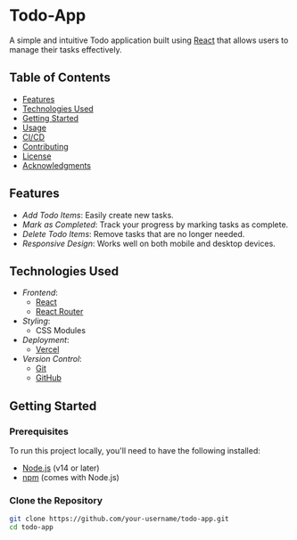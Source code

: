 # Todo-App

A simple and intuitive Todo application built using [React](https://reactjs.org/) that allows users to manage their tasks effectively.

## Table of Contents
- [Features](#features)
- [Technologies Used](#technologies-used)
- [Getting Started](#getting-started)
- [Usage](#usage)
- [CI/CD](#cicd)
- [Contributing](#contributing)
- [License](#license)
- [Acknowledgments](#acknowledgments)

## Features
- *Add Todo Items*: Easily create new tasks.
- *Mark as Completed*: Track your progress by marking tasks as complete.
- *Delete Todo Items*: Remove tasks that are no longer needed.
- *Responsive Design*: Works well on both mobile and desktop devices.

## Technologies Used
- *Frontend*: 
  - [React](https://reactjs.org/)
  - [React Router](https://reactrouter.com/)
- *Styling*: 
  - CSS Modules
- *Deployment*: 
  - [Vercel](https://vercel.com/)
- *Version Control*: 
  - [Git](https://git-scm.com/)
  - [GitHub](https://github.com/)

## Getting Started

### Prerequisites
To run this project locally, you'll need to have the following installed:
- [Node.js](https://nodejs.org/) (v14 or later)
- [npm](https://www.npmjs.com/) (comes with Node.js)

### Clone the Repository
```bash
git clone https://github.com/your-username/todo-app.git
cd todo-app
